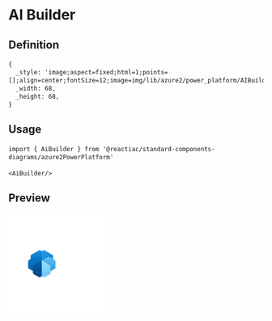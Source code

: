 # AI Builder

## Definition

```
{
  _style: 'image;aspect=fixed;html=1;points=[];align=center;fontSize=12;image=img/lib/azure2/power_platform/AIBuilder.svg;strokeColor=none;',
  _width: 68,
  _height: 68,
}
```

## Usage

```
import { AiBuilder } from '@reactiac/standard-components-diagrams/azure2PowerPlatform'

<AiBuilder/>
```

## Preview

<img src="./ai-builder.png" width="200"/>
